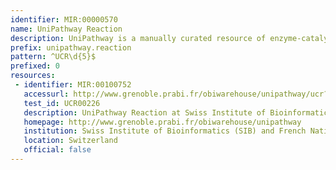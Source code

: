 ```yaml
---
identifier: MIR:00000570
name: UniPathway Reaction
description: UniPathway is a manually curated resource of enzyme-catalyzed and spontaneous chemical reactions. It provides a hierarchical representation of metabolic pathways and a controlled vocabulary for pathway annotation in UniProtKB. UniPathway data are cross-linked to existing metabolic resources such as ChEBI/Rhea, KEGG and MetaCyc. This collection references individual reactions.
prefix: unipathway.reaction
pattern: ^UCR\d{5}$
prefixed: 0
resources:
 - identifier: MIR:00100752
   accessurl: http://www.grenoble.prabi.fr/obiwarehouse/unipathway/ucr?upid=${id}
   test_id: UCR00226
   description: UniPathway Reaction at Swiss Institute of Bioinformatics (SIB)
   homepage: http://www.grenoble.prabi.fr/obiwarehouse/unipathway
   institution: Swiss Institute of Bioinformatics (SIB) and French National Institute for Research in Computer Science and Control
   location: Switzerland
   official: false
---
```

